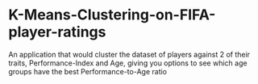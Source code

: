 # K-Means-Clustering-on-FIFA-player-ratings
An application that would cluster the dataset of players against 2 of their traits, Performance-Index and Age, giving you options to see which age groups have the best Performance-to-Age ratio
